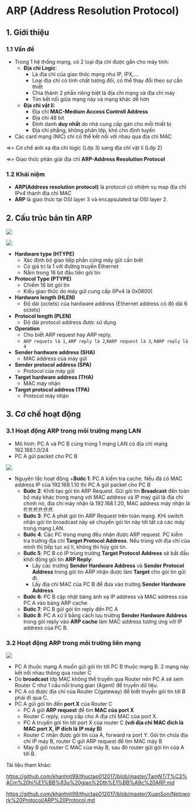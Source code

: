 # ARP (Address Resolution Protocol)
## 1. Giới thiệu
### 1.1 Vấn đề
- Trong 1 hệ thống mạng, có 2 loại địa chỉ được gắn cho máy tính:
  + **Địa chỉ Logic**: 
      - Là địa chỉ của giao thức mạng như IP, IPX,...
      - Loại địa chỉ có tính chất tương đối, có thể thay đổi theo sự cần thiết
      - Chia thành 2 phần riêng biệt là địa chỉ mạng và địa chỉ máy
      - Tìm kết nối giữa mạng này và mạng khác dễ hơn
  + **Địa chỉ vật lí**:
      - Địa chỉ **MAC-Medium Access Controll Address**
      - Địa chỉ 48 bit
      - Định danh **duy nhất** do nhà cung cấp gán cho mỗi thiết bị
      - Địa chỉ phẳng, không phân lớp, khó cho định tuyến 
- Các card mạng (NIC) chỉ có thể kết nối với nhau qua địa chỉ MAC

=>> Cơ chế ánh xạ địa chỉ logic (Lớp 3) sang địa chỉ vật lí (Lớp 2) 

=>> Giao thức phân giải địa chỉ **ARP-Address Resolution Protocol**

### 1.2 Khái niệm
- **ARP(Address resolution protocol)** là protocol có nhiệm vụ map địa chỉ IPv4 thành địa chỉ MAC
- __ARP__ là giao thức tại OSI layer 3 và encapsulated tại OSI layer 2.

## 2. Cấu trúc bản tin ARP

![](https://camo.githubusercontent.com/2f7dcd904c165ab4c4c22058c4414c1a3fffc072/687474703a2f2f696d6775722e636f6d2f5a6d4b6f3570552e6a7067)

![](https://raw.githubusercontent.com/hocchudong/thuctap012017/master/TVBO/docs/Network_Protocol/docs/images/ARP/cautruc.png)

- **Hardware type (HTYPE)**
   + Xác định bộ giao tiếp phần cứng máy gửi cần biết
   + Có giá trị là 1 với đường truyền Ethernet
   + Nằm trong 16 bit đầu tiên gói tin
- **Protocol Type (PTYPE)**
   + Chiếm 16 bit gói tin
   + Kiểu giao thức do máy gửi cung cấp (IPv4 là 0x0800)
- **Hardware length (HLEN)**
   + Độ dài (octets) của hardware address (Ethernet address có độ dài 6 octets)
- **Protocol length (PLEN)**
   + Độ dài protocol address được sử dụng 
- **Operation**
    + Cho biết ARP request hay ARP reply. 
    + `ARP requets là 1`, `ARP reply là 2`,`RARP request là 3`, `RARP reply là 4`
- **Sender hardware address (SHA)**
    + MAC address của máy gửi
- **Sender protocol address (SPA)**
    + Protocol của máy gửi
- **Target hardware address (THA)**
    + MAC máy nhận 
- **Target protocol address (TPA)**
    + Protocol máy nhận 

## 3. Cơ chế hoạt động 
### 3.1 Hoạt động ARP trong môi trường mạng LAN
- Mô hình: PC A và PC B cùng trong 1 mạng LAN có địa chỉ mạng 192.168.1.0/24
- PC A gửi packet cho PC B

![](https://raw.githubusercontent.com/doxuanson/thuctap012017/master/XuanSon/Pictures/Netowork%20Protocol/ARP%20Protocol/4.jpg)

- Nguyên tắc hoạt động
  +**Bước 1**: PC A kiểm tra cache. Nếu đã có MAC address IP của 192.168.1.10 thì PC A gửi packet cho PC B
  + **Bước 2**: Khởi tạo gói tin ARP Request. Gửi gói tin **Broadcast** đến toàn bộ máy khác trong mạng với MAC address và IP maý gửi là địa chỉ chính nó, địa chỉ máy nhận là 192.168.1.20, MAC address máy nhận là ff:ff:ff:ff:ff:ff.
  + **Bước 3**: PC A phát gói tin ARP Request trên toàn mạng. KHi switch nhận gói tin broadcast này sẽ chuyển gói tin này tới tất cả các máy trong mạng LAN.
  + **Bước 4**: Các PC trong mạng đều nhận được ARP request. PC kiểm tra trường địa chỉ **Target Protocol Address**. Nếu trùng với địa chỉ của mình thì tiếp tục xử lí, không thì hủy gói tin.
  + **Bước 5**: PC B có IP trùng trường **Target Protocol Address** sẽ bắt đầu khởi động gói tin **ARP Reply**:
     -  Lấy các trường **Sender Hardware Address** và **Sender Protocol Address** trong gói tin ARP nhận được làm **Target** cho gói tin gửi đi. 
     - Lấy địa chỉ MAC của PC B để đưa vào trường **Sender Hardware Address**
  + **Bước 6**: PC B cập nhật bảng ánh xạ IP address và MAC address của PC A vào bảng ARP cache
  + **Bước 7**: PC B gửi gói tin reply đến PC A
  + **Bước 8**: PC A xử lí bằng cách lưu trường **Sender Hardware Address** trong gói reply vào **ARP cache** làm MAC address tương ứng với IP address của PC B. 

### 3.2 Hoạt động ARP trong môi trường liên mạng

![](https://camo.githubusercontent.com/ad7b585a9a1734c678b55394dcb4f28450248536/687474703a2f2f696d6775722e636f6d2f585849614954722e6a7067)

- PC A thuộc mạng A muốn gửi gói tin tới PC B thuộc mạng B. 2 mạng này kết nối nhau thông qua router C
- Do **broadcast** lớp MAC không thể truyền qua Router  nên PC A sẽ xem Router C như 1 cầu nối trung gian (Agent) để truyền dữ liệu.
- PC A có được địa chỉ của Router C(gateway) để biết truyền gói tin tới B phải đi qua C.
- PC A gửi gói tin đến **port X** của Router C
  + PC A gửi **ARP request** để tìm **MAC của port X**
  + Router C reply, cung cấp cho A địa chỉ MAC của port X.
  + PC A truyền gói tin tới port X của router C **(với địa chỉ MAC đích là MAC port X, IP đích là IP máy B)**
  + Router C nhận được gói tin của A, forward ra port Y. Gói tin chứa địa chỉ IP máy B, router C gửi ARP request để tìm MAC máy B
  + Máy B gửi router C MAC của máy B, sau đó router gửi gói tin của A tới B.

Tài liệu tham khảo:

https://github.com/khanhnt99/thuctap012017/blob/master/TamNT/T%C3%ACm%20hi%E1%BB%83u%20giao%20th%E1%BB%A9c%20ARP.md

https://github.com/khanhnt99/thuctap012017/blob/master/XuanSon/Netowork%20Protocol/ARP%20Protocol.md
